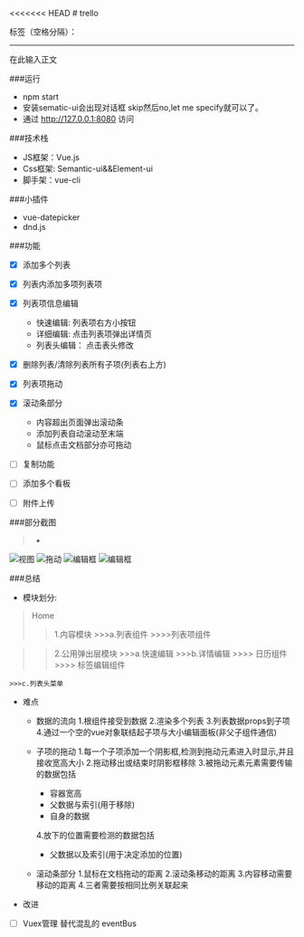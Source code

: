 ﻿<<<<<<< HEAD
﻿# trello

标签（空格分隔）： 

---

在此输入正文

###运行
- npm start
- 安装sematic-ui会出现对话框 skip然后no,let me specify就可以了。
- 通过 http://127.0.0.1:8080 访问

###技术栈
- JS框架：Vue.js
- Css框架: Semantic-ui&&Element-ui
- 脚手架：vue-cli

###小插件
- vue-datepicker
- dnd.js

###功能
- [x] 添加多个列表
- [x] 列表内添加多项列表项
- [x] 列表项信息编辑
    - 快速编辑: 列表项右方小按钮
    - 详细编辑: 点击列表项弹出详情页
    - 列表头编辑： 点击表头修改
    
- [x] 删除列表/清除列表所有子项(列表右上方)
- [x] 列表项拖动
- [x] 滚动条部分
    - 内容超出页面弹出滚动条
    - 添加列表自动滚动至末端
    - 鼠标点击文档部分亦可拖动
- [ ] 复制功能
- [ ] 添加多个看板
- [ ] 附件上传

###部分截图

>-
![视图][1]
![拖动][2]
![编辑框][3]
![编辑框][4]

###总结
- 模块划分:
> Home
 >>1.内容模块
    >>>a.列表组件
        >>>>列表项组件

 >>2.公用弹出层模块
    >>>a.快速编辑
    >>>b.详情编辑
        >>>> 日历组件
        >>>> 标签编辑组件
        
    >>>c.列表头菜单
    
    
- 难点
    - 数据的流向
      1.根组件接受到数据
      2.渲染多个列表
      3.列表数据props到子项
      4.通过一个空的vue对象联结起子项与大小编辑面板(非父子组件通信)
   
    - 子项的拖动
      1.每一个子项添加一个阴影框,检测到拖动元素进入时显示,并且接收宽高大小
      2.拖动移出或结束时阴影框移除
      3.被拖动元素元素需要传输的数据包括
        - 容器宽高
        - 父数据与索引(用于移除)
        - 自身的数据
        
      4.放下的位置需要检测的数据包括
        - 父数据以及索引(用于决定添加的位置)
    - 滚动条部分
      1.鼠标在文档拖动的距离
      2.滚动条移动的距离
      3.内容移动需要移动的距离
      4.三者需要按相同比例关联起来

- 改进

 - [ ] Vuex管理 替代混乱的 eventBus


  [1]: https://thumbnail0.baidupcs.com/thumbnail/5b4ae6e9479b692cbfceda8c084bcc52?fid=3792482788-250528-1011591531743570&time=1500019200&rt=sh&sign=FDTAER-DCb740ccc5511e5e8fedcff06b081203-Ft61iXYUv4vI6OgxqXyUS9NPZd0%3D&expires=8h&chkv=0&chkbd=0&chkpc=&dp-logid=4514970767620922920&dp-callid=0&size=c710_u400&quality=100&vuk=-&ft=video
  [2]: https://thumbnail0.baidupcs.com/thumbnail/67e01cda818f43776ef608ced894aa43?fid=3792482788-250528-411798179304525&time=1500019200&rt=sh&sign=FDTAER-DCb740ccc5511e5e8fedcff06b081203-LrAFYKz405JH04Itj5sSQ6jT6X4%3D&expires=8h&chkv=0&chkbd=0&chkpc=&dp-logid=4514978448363890224&dp-callid=0&size=c710_u400&quality=100&vuk=-&ft=video
  [3]: https://thumbnail0.baidupcs.com/thumbnail/01b8bcc5c3ff57bd9525a98b9b1a8b3a?fid=3792482788-250528-800254981686130&time=1500019200&rt=sh&sign=FDTAER-DCb740ccc5511e5e8fedcff06b081203-0PHHk%2FzLbohxSRZHWswxSrEPagA%3D&expires=8h&chkv=0&chkbd=0&chkpc=&dp-logid=4514989024636356087&dp-callid=0&size=c710_u400&quality=100&vuk=-&ft=video
  [4]: https://thumbnail0.baidupcs.com/thumbnail/d23d628c8351c6b41acab9bb24222b39?fid=3792482788-250528-180833641514643&time=1500019200&rt=sh&sign=FDTAER-DCb740ccc5511e5e8fedcff06b081203-0%2B9BVtaHuy%2FSwlnMt0vQ24R1Rrk%3D&expires=8h&chkv=0&chkbd=0&chkpc=&dp-logid=4514996009672198276&dp-callid=0&size=c710_u400&quality=100&vuk=-&ft=video